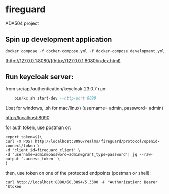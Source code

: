 # fireguard
 ADA504 project


## Spin up development application
```haskell
docker compose -f docker-compose.yml -f docker-compose.development.yml up
```

[http://127.0.0.1:8080/](http://127.0.0.1:8080/index.html)

## Run keycloak server:

from src/api/authentication/keycloak-23.0.7 run:

```haskell
    bin/kc.sh start-dev --http-port 8090
```

(.bat for windows, .sh for mac/linux)
 (username= admin, password= admin)

[http://localhost:8090](http://127.0.0.1:8090)

for auth token, use postman or:

```shell
export token=$(\
curl -X POST http://localhost:8090/realms/fireguard/protocol/openid-connect/token \
-d 'client_id=fireguard_client' \
-d 'username=admin&password=admin&grant_type=password'| jq --raw-output '.access_token' \
)
```

then, use token on one of the protected endpoints (postman or shell):
```shell
curl http://localhost:8080/60.3894/5.3300 -H "Authorization: Bearer "$token
```